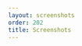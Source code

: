 ```yaml
---
layout: screenshots
order: 202
title: Screenshots
---
```

  <a href="/resources/remmina-plugin-folder/archive/latest/english/general.png"
    data-caption="Basic settings"></a>
